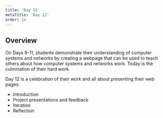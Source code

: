 ```yaml
---
title: 'Day 12'
metaTitle: 'Day 12'
order: 14
---
```


## Overview

On Days 9-11, students demonstrate their understanding of computer systems and networks by creating a webpage that can be used to teach others about how computer systems and networks work. Today is the culmination of their hard work.

Day 12 is a celebration of their work and all about presenting their web pages:

* Introduction
* Project presentations and feedback
* Iteration
* Reflection